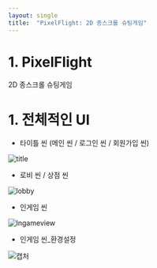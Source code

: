 ```yaml
---
layout: single
title:  "PixelFlight: 2D 종스크롤 슈팅게임"
---
```


# 1. PixelFlight

2D 종스크롤 슈팅게임

# 1. 전체적인 UI

- 타이틀 씬 (메인 씬 / 로그인 씬 / 회원가입 씬)

![title](https://user-images.githubusercontent.com/82872149/168858243-3f71b6e8-b70b-4f5e-b498-dcf99e6e53be.JPG)

- 로비 씬 / 상점 씬

![lobby](https://user-images.githubusercontent.com/82872149/168858624-fee744b4-17b9-4a54-bbe6-b4abde96e404.jpg)

- 인게임 씬

![Ingameview](https://user-images.githubusercontent.com/82872149/168859577-e3cba97a-f56a-4b5e-9f7f-fe9fd1fcae3b.jpg)

- 인게임 씬_환경설정

![캡처](https://user-images.githubusercontent.com/82872149/168859958-d024f9aa-e5ff-49d3-bfe2-c7ce83dfb0d8.JPG)
